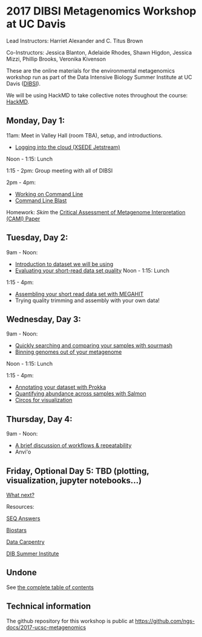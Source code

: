 # 2017 DIBSI Metagenomics Workshop at UC Davis

Lead Instructors: Harriet Alexander and C. Titus Brown

Co-Instructors: Jessica Blanton, Adelaide Rhodes, Shawn Higdon, Jessica Mizzi, Phillip Brooks, Veronika Kivenson  

These are the online materials for the environmental metagenomics workshop run as part of the Data Intensive Biology Summer Institute at UC Davis ([DIBSI](http://ivory.idyll.org/dibsi/)).

We will be using HackMD to take collective notes throughout the course:
[HackMD](https://hackmd.io/MzBmE4FYCMA4HYC08BMtSICwFMCGA2RWTfXRSABnAsxXAGNhJRcg).

## Monday, Day 1:
11am: Meet in Valley Hall (room TBA), setup, and introductions.
* [Logging into the cloud (XSEDE Jetstream)](jetstream/boot.html)

Noon - 1:15: Lunch

1:15 - 2pm: Group meeting with all of DIBSI

2pm - 4pm:
 * [Working on Command Line](command-line.html)
 * [Command Line Blast](running-command-line-blast.html)
 
Homework: *Skim* the [Critical Assessment of Metagenome Interpretation (CAMI) Paper](http://www.biorxiv.org/content/biorxiv/early/2017/01/09/099127.full.pdf)

## Tuesday, Day 2:
9am - Noon:
* [Introduction to dataset we will be using]()
* [Evaluating your short-read data set quality](quality.html)
Noon - 1:15: Lunch

1:15 - 4pm:
* [Assembling your short read data set with MEGAHIT](assemble.html)
* Trying quality trimming and assembly with your own data!

## Wednesday, Day 3:
9am - Noon:
* [Quickly searching and comparing your samples with sourmash](sourmash.html)
* [Binning genomes out of your metagenome](binning.html)

Noon - 1:15: Lunch

1:15 - 4pm:
* [Annotating your dataset with Prokka](prokka_tutorial.html)
* [Quantifying abundance across samples with Salmon](salmon_tutorial.html)
* [Circos for visualization](circos_tutorial.html)

## Thursday, Day 4:
9am - Noon:
* [A brief discussion of workflows & repeatability](workflows.html)
* Anvi'o

## Friday, Optional Day 5: TBD (plotting, visualization, jupyter notebooks...)

[What next?](whatnext.html)

Resources:

[SEQ Answers](http://seqanswers.com/)

[Biostars](https://www.biostars.org/)

[Data Carpentry](http://www.datacarpentry.org/)

[DIB Summer Institute](http://ivory.idyll.org/dibsi/)

## Undone

See [the complete table of contents](toc.html)

## Technical information

The github repository for this workshop is public at
https://github.com/ngs-docs/2017-ucsc-metagenomics

